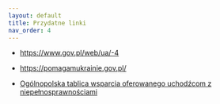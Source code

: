 ```yaml
---
layout: default
title: Przydatne linki
nav_order: 4
---
```


- https://www.gov.pl/web/ua/-4
- https://pomagamukrainie.gov.pl/

- [Ogólnopolska tablica wsparcia oferowanego uchodźcom z niepełnosprawnościami](https://docs.google.com/document/d/138S99EpmqJSR4R_OAttq5oKEFJNyC_JinT5zVL-hNJM)
